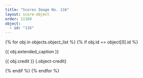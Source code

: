 ```yaml
---
title: "Scores Image No. 116"
layout: score-object
order: 11160
object:
  - id: "116"
---
```


{% for obj in objects.object_list %}
{% if obj.id == object[0].id %}

{{ obj.extended_caption }}

{{ obj.credit }} {.object-credit}

{% endif %}
{% endfor %}
